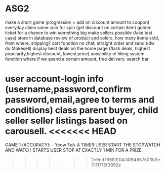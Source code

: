# ASG2
make a short game (progression = add on discount amount to coupon)
everyday claim some coin for spin (get discount on certain item)
golden ticket for a chance to win something big
make sellers possible (fake test case) store in database
review of product and selers, how many items sold, from where, shipping?
cart function no chat, straight order and send (idw do Mokesell)
display best deals on the home page (flash deals, highest popularity,highest discount, lowest price)
possibility of liking system
function where if we spend a certain amount, free delivery.
search bar 

user account-login info (username,password,confirm password,email,agree to terms and conditions)
class parent buyer, child seller
seller listings based on carousell.
<<<<<<< HEAD
=======
GAME 1 (ACCURACY): - Yeow Teik
A TIMER 
USER START THE STOPWATCH AND WATCH STARTS
USER STOP AT EXACTLY 1 MIN FOR A PRIZE

>>>>>>> 2c9ed73683f0474164857503b3e3111716f3892e



